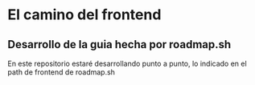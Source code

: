# El camino del frontend
## Desarrollo de la guia hecha por roadmap.sh

En este repositorio estaré desarrollando punto a punto, lo indicado en el path de frontend de roadmap.sh


